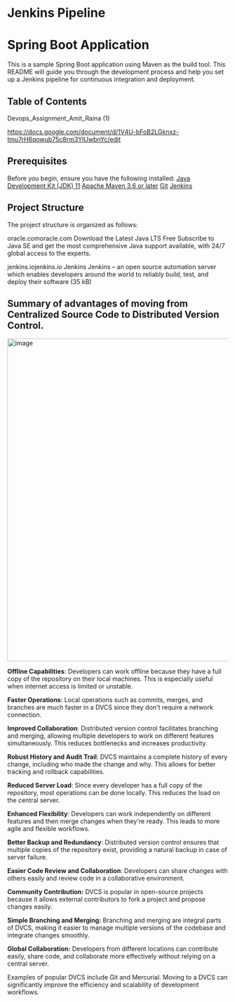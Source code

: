 # Jenkins Pipeline 

# Spring Boot Application
This is a sample Spring Boot application using Maven as the build tool. This README will guide you through the development process and help you set up a Jenkins pipeline for continuous integration and deployment.

## Table of Contents

Devops_Assignment_Amit_Raina (1)

https://docs.google.com/document/d/1V4U-bFoB2LGknxz-tmu7rH6qowub75c8rm3YIUwbnYc/edit


## Prerequisites

Before you begin, ensure you have the following installed:
[Java Development Kit (JDK) 11](https://www.oracle.com/java/technologies/javase-jdk11-downloads.html)
[Apache Maven 3.6 or later](https://maven.apache.org/download.cgi)
[Git](https://git-scm.com/)
[Jenkins](https://www.jenkins.io/)

## Project Structure
The project structure is organized as follows:

oracle.comoracle.com
Download the Latest Java LTS Free
Subscribe to Java SE and get the most comprehensive Java support available, with 24/7 global access to the experts.

jenkins.iojenkins.io
Jenkins
Jenkins – an open source automation server which enables developers around the world to reliably build, test, and deploy their software (35 kB)


## Summary of advantages of moving from Centralized Source Code to Distributed Version Control.

<img width="737" alt="image" src="https://github.com/arbits2024/centralized_to_distribted_repo_poc/assets/167223916/9cf1da6b-240a-4d7c-80bb-b5de65626d7f">



**Offline Capabilities**: Developers can work offline because they have a full copy of the repository on their local machines. This is especially useful when internet access is limited or unstable.

**Faster Operations**: Local operations such as commits, merges, and branches are much faster in a DVCS since they don't require a network connection.

**Improved Collaboration**: Distributed version control facilitates branching and merging, allowing multiple developers to work on different features simultaneously. This reduces bottlenecks and increases productivity.

**Robust History and Audit Trail**: DVCS maintains a complete history of every change, including who made the change and why. This allows for better tracking and rollback capabilities.

**Reduced Server Load**: Since every developer has a full copy of the repository, most operations can be done locally. This reduces the load on the central server.

**Enhanced Flexibility**: Developers can work independently on different features and then merge changes when they're ready. This leads to more agile and flexible workflows.

**Better Backup and Redundancy**: Distributed version control ensures that multiple copies of the repository exist, providing a natural backup in case of server failure.

**Easier Code Review and Collaboration**: Developers can share changes with others easily and review code in a collaborative environment.

**Community Contribution:** DVCS is popular in open-source projects because it allows external contributors to fork a project and propose changes easily.

**Simple Branching and Merging:** Branching and merging are integral parts of DVCS, making it easier to manage multiple versions of the codebase and integrate changes smoothly.

**Global Collaboration:** Developers from different locations can contribute easily, share code, and collaborate more effectively without relying on a central server.

Examples of popular DVCS include Git and Mercurial. Moving to a DVCS can significantly improve the efficiency and scalability of development workflows.




